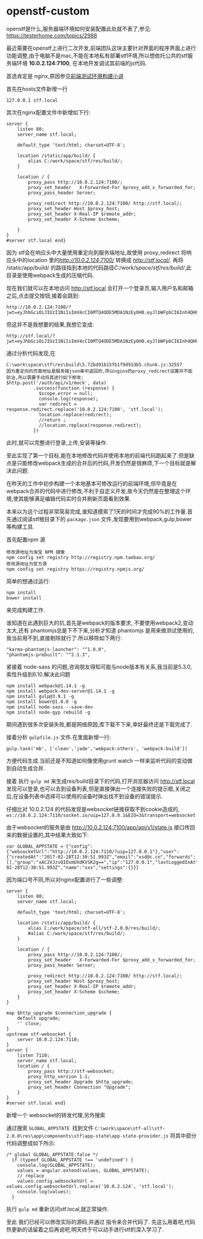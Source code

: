 # openstf-custom

openstf是什么,服务器端环境如何安装配置此处就不表了,参见: https://testerhome.com/topics/2988


最近需要在openstf上进行二次开发,前端团队这块主要针对界面的程序界面上进行功能调整,由于电脑不是mac,不能在本地私有部署stf环境,所以想依托公共的stf服务端环境 **10.0.2.124:7100**, 在本地开发调试其前端的js代码.

首选肯定是 nginx,原因参见[前端测试环境构建小讲](http://www.jianshu.com/p/5c2f114476bc)

首先在hosts文件新增一行
```
127.0.0.1 stf.local
```
其次在nginx配置文件中新增如下行:
```
server {
    listen 80;
    server_name stf.local;

    default_type 'text/html; charset=UTF-8';

    location /static/app/build/ {
        alias C:/work/space/stf/res/build/;
    }

    location / {
        proxy_pass http://10.0.2.124:7100/;
        proxy_set_header   X-Forwarded-For $proxy_add_x_forwarded_for; 
        proxy_pass_header Server;

        proxy_redirect http://10.0.2.124:7100/ http://stf.local/;
        proxy_set_header Host $proxy_host;
        proxy_set_header X-Real-IP $remote_addr;
        proxy_set_header X-Scheme $scheme;
        
    }
}
#server stf.local end}
```
因为 stf会在响应头中大量使用重定向到服务端地址,故使用 proxy_redirect 将响应头中的location 里的*http://10.0.2.124:7100/* 转换成 *http://stf.local/*. 再将 /static/app/build/ 的路径指到本地的代码路径*C:/work/space/stf/res/build/*,此目录是使用webpack生成的压缩代码.

现在我们就可以在本地访问 http://stf.local 会打开一个登录页,输入用户名和邮箱之后,点击提交按钮,接着会跳到: 
```
http://10.0.2.124:7100/?jwt=eyJhbGciOiJIUzI1NiIsImV4cCI6MTQ4ODE5MDA1NzEyOH0.eyJlbWFpbCI6Inh4QHFxLmNvbSIsIm5hbWUiOiJ4eCJ9.DOOT1yZx6MXtCGzUWoPFxYuJYCw_wIHLslCJxEh5sp8
```
但这并不是我想要的结果,我想它变成:
```
http://stf.local/?jwt=eyJhbGciOiJIUzI1NiIsImV4cCI6MTQ4ODE5MDA1NzEyOH0.eyJlbWFpbCI6Inh4QHFxLmNvbSIsIm5hbWUiOiJ4eCJ9.DOOT1yZx6MXtCGzUWoPFxYuJYCw_wIHLslCJxEh5sp8
```
通过分析代码发现,在 
```
C:\work\space\stf\res\build\5.72bd91b15fb1f9d91db5.chunk.js:32557
因为重定向的页面地址是服务端json串中返回的,所以nginx的proxy_redirect设置并不能防治,所以需要手动将其进行如下修改:
$http.post('/auth/api/v1/mock', data)
	      .success(function (response) {
	        $scope.error = null;
	        console.log(response);
	        var redirect = response.redirect.replace('10.0.2.124:7100', 'stf.local');
	        location.replace(redirect);
	        //return ;
	        //location.replace(response.redirect);
	      })
```

此时,就可以完整进行登录,上传,安装等操作.

至此实现了第一个目标,能在本地修改代码并使用本地的前端代码跑起来了.但是缺点是只能修改webpack生成的合并后的代码,开发仍然是很麻烦,下一个目标就是解决此问题.

在昨天的工作中初步构建一个本地基本可修改运行的前端环境,但毕竟是在webpack合并的代码中进行修改,不利于自定义开发,故今天仍然是在整理这个环境,使其能够满足编辑代码实时合并刷新页面看到效果.

本来以为这个过程非常简易完成,谁知道摸索了1天的时间才完成90%的工作量.首先通过阅读stf根目录下的 ``package.json`` 文件,发现要用到webpack,gulp,bower等构建工具.

首先配置npm 源
```
修改源地址为淘宝 NPM 镜像
npm config set registry http://registry.npm.taobao.org/
修改源地址为官方源
npm config set registry https://registry.npmjs.org/
```

简单的想通过运行: 
```
npm install
bower install 
```
来完成构建工作.

谁知道在此遇到巨大的坑,首先是webpack的版本要求, 不要使用webpack2,变动太大,还有 phantomjs总是下不下来,分析才知道 phantomjs 是用来做测试使用的,我当前用不到,直接剔除就行了.所以移除如下两行:
```
"karma-phantomjs-launcher": "^1.0.0",
"phantomjs-prebuilt": "^2.1.3",
```
紧接着 node-sass 的问题,咨询朋友得知可能与node版本有关系,我当前是5.3.0,索性升级到6.10.解决此问题

```
npm install webpack@1.14.1 -g
npm install webpack-dev-server@1.14.1 -g
npm install gulp@3.9.1 -g
npm install bower@1.8.0 -g
npm install node-sass --save-dev
npm install node-gyp rebuild -g
```
期间遇到很多次安装失败,都是网络原因,库下载不下来,幸好最终还是下载完成了.

接着分析 ``gulpfile.js`` 文件.在里面新增一行:
```
gulp.task('mb', ['clean','jade','webpack:others', 'webpack:build'])
```
方便代码生成.当前还是不知道如何像使用grunt watch 一样来监听代码的变动做到自动生成合并.

接着 执行 ``gulp md`` 来生成res/build目录下的代码,打开浏览器访问 http://stf.local 发现可以登录,也可以去到设备列表,但是直接弹出一个连接失败的提示框,关闭之后,在设备列表中选择可以使用的设备时弹出找不到设备的错误提示.

仔细比对 10.0.2.124 的代码发现是websocket链接获取不到cookie造成的, ``
ws://10.0.2.124:7110/socket.io/uip=127.0.0.1&EIO=3&transport=websocket
``

由于websocket的服务是由 http://10.0.2.124:7100/app/api/v1/state.js 接口传回来的数据设置的,其中结果大致如下:
```
var GLOBAL_APPSTATE = {"config":{"websocketUrl":"http://10.0.2.124:7110/?uip=127.0.0.1"},"user":{"createdAt":"2017-02-28T12:30:51.993Z","email":"xsd@c.cn","forwards":[],"group":"xAC2VJzvQIOxmUXdKVSK2g==","ip":"127.0.0.1","lastLoggedInAt":"2017-02-28T12:30:51.993Z","name":"xxx","settings":{}}}
```
因为端口号不同,所以对nginx配置进行了一些调整:
```
server {
    listen 80;
    server_name stf.local;

    default_type 'text/html; charset=UTF-8';

    location /static/app/build/ {
        alias C:/work/space/stf-all/stf-2.0.0/res/build/;
        #alias C:/work/space/stf/res/build/;
    }

    location / {
        proxy_pass http://10.0.2.124:7100/;
        proxy_set_header   X-Forwarded-For $proxy_add_x_forwarded_for; 
        proxy_pass_header Server;

        proxy_redirect http://10.0.2.124:7100/ http://stf.local/;
        proxy_set_header Host $proxy_host;
        proxy_set_header X-Real-IP $remote_addr;
        proxy_set_header X-Scheme $scheme;      
    }
}

map $http_upgrade $connection_upgrade {  
    default upgrade;  
    '' close;  
}
upstream stf-websocket {  
    server 10.0.2.124:7110;  
}  
server {  
    listen 7110;
    server_name stf.local;
    location / {  
        proxy_pass http://stf-websocket;  
        proxy_http_version 1.1;  
        proxy_set_header Upgrade $http_upgrade;  
        proxy_set_header Connection "Upgrade";  
    }  
}
#server stf.local end}
```
新增一个 websocket的转发代理,另外搜索

通过搜索 `GLOBAL_APPSTATE `找到文件 `C:\work\space\stf-all\stf-2.0.0\res\app\components\stf\app-state\app-state-provider.js`
将其中部分代码调整成如下所示:
```
/* global GLOBAL_APPSTATE:false */
  if (typeof GLOBAL_APPSTATE !== 'undefined') {
    console.log(GLOBAL_APPSTATE);
    values = angular.extend(values, GLOBAL_APPSTATE);
    // replace
    values.config.websocketUrl = values.config.websocketUrl.replace('10.0.2.124', 'stf.local');
    console.log(values);
  }
```

执行 ``gulp md`` 重新访问stf.local,就正常操作.

至此 我们已经可以修改实际的源码,并通过 指令来合并代码了. 先这么用着吧,代码热更新的话留着之后再说吧,明天终于可以动手进行stf的深入学习了.